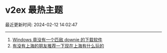 # v2ex 最热主题

最近更新时间: 2024-02-12 14:02:47

--- 
1. [Windows 竟没有一个匹敌 downie 的下载软件](https://www.v2ex.com/t/1015380) 
2. [有没有上海的朋友推荐一下现在上海有什么玩的](https://www.v2ex.com/t/1015384) 
